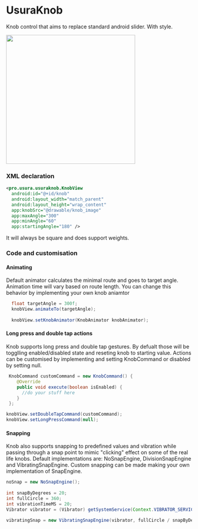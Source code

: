 # UsuraKnob
Knob control that aims to replace standard android slider. With style.

<img src="https://github.com/usura-software-industries/UsuraKnob/blob/master/demos/usuraknob-demo.gif?" width=350>

### XML declaration
```xml
<pro.usura.usuraknob.KnobView
  android:id="@+id/knob"
  android:layout_width="match_parent"
  android:layout_height="wrap_content"
  app:knobSrc="@drawable/knob_image"
  app:maxAngle="300"
  app:minAngle="60"
  app:startingAngle="180" />
```

It will always be square and does support weights.

### Code and customisation

#### Animating

Default animator calculates the minimal route and goes to target angle. Animation time will vary based on route length. You
can change this behavior by implementing your own knob aniamtor
```java
  float targetAngle = 300f;
  knobView.animateTo(targetAngle);
  
  knobView.setKnobAnimator(KnobAnimator knobAnimator);
```

#### Long press and double tap actions

Knob supports long press and double tap gestures. By defualt those will be togglling enabled/disabled state and reseting knob to starting value. Actions can be customised by implementing and setting KnobCommand or disabled by setting null.

```java
 KnobCommand customCommand = new KnobCommand() {
    @Override
    public void execute(boolean isEnabled) {
      //do your stuff here
    }
 };

knobView.setDoubleTapCommand(customCommand);
knobView.setLongPressCommand(null);
```

#### Snapping

Knob also supports snapping to predefined values and vibration while passing through a snap point to mimic "clicking" effect on some of the real life knobs. Default implementations are: NoSnapEngine, DivisionSnapEngine and VibratingSnapEngine. Custom snapping can be made making your own implementation of SnapEngine.

```java
noSnap = new NoSnapEngine();
  
int snapByDegrees = 20;
int fullCircle = 360;
int vibrationTimeMS = 20;
Vibrator vibrator = (Vibrator) getSystemService(Context.VIBRATOR_SERVICE);
  
vibratingSnap = new VibratingSnapEngine(vibrator, fullCircle / snapByDegrees, vibrationTimeMS);
```
